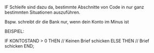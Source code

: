 IF Schleife sind dazu da, bestimmte Abschnitte von Code in nur ganz bestimmten Situationen auszuführen.

Bspw. schreibt dir die Bank nur, wenn dein Konto im Minus ist

BEISPIEL:

IF KONTOSTAND > 0 THEN
// Keinen Brief schicken
ELSE THEN
// Brief schicken
END;

